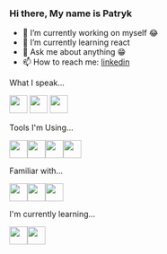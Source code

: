 ### Hi there, My name is Patryk 




- 🔭 I’m currently working on myself 😂
- 🌱 I’m currently learning react 
- 💬 Ask me about anything 😁
- 📫 How to reach me: <a href="https://www.linkedin.com/in/patryk-stusik-aa863b170/" target="_blank" rel="noopener noreferrer">linkedin</a>




What I speak...
<p><img src="https://s2.svgbox.net/files.svg?ic=js-official&color=000000" width="32" height="32"> <img src="https://s2.svgbox.net/files.svg?ic=html&color=000000" width="32" height="32"> <img src="https://s2.svgbox.net/files.svg?ic=css&color=000000" width="32" height="32"></p>

Tools I'm Using...
<p><img src="https://s2.svgbox.net/files.svg?ic=git&color=000000" width="32" height="32"><img src="https://s2.svgbox.net/files.svg?ic=sass&color=000000" width="32" height="32"><img src="https://s2.svgbox.net/files.svg?ic=npm&color=000000" width="32" height="32"><img src="https://s2.svgbox.net/files.svg?ic=vscode&color=000000" width="32" height="32"></p>

Familiar with...
<p><img src="https://s2.svgbox.net/files.svg?ic=tailwind&color=000000" width="32" height="32"><img src="https://s2.svgbox.net/files.svg?ic=yarn&color=000000" width="32" height="32"><img src="https://s2.svgbox.net/social.svg?ic=wordpress&color=000000" width="32" height="32"></p>

I'm currently learning...
<p><img src="https://s2.svgbox.net/files.svg?ic=reactjs&color=000000" width="32" height="32"><img src="https://s2.svgbox.net/files.svg?ic=vue&color=000000" width="32" height="32"></p>




